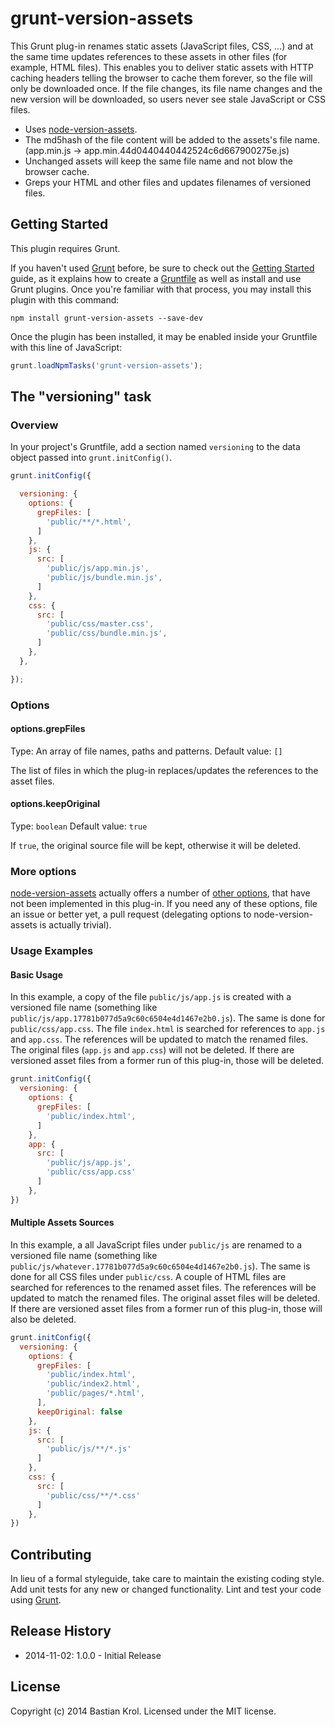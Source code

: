 # grunt-version-assets

This Grunt plug-in renames static assets (JavaScript files, CSS, ...) and at the same time updates references to these assets in other files (for example, HTML files). This enables you to deliver static assets with HTTP caching headers telling the browser to cache them forever, so the file will only be downloaded once. If the file changes, its file name changes and the new version will be downloaded, so users never see stale JavaScript or CSS files.

* Uses [node-version-assets](https://github.com/techjacker/node-version-assets).
* The md5hash of the file content will be added to the assets's file name. (app.min.js -> app.min.44d0440440442524c6d667900275e.js)
* Unchanged assets will keep the same file name and not blow the browser cache.
* Greps your HTML and other files and updates filenames of versioned files.

## Getting Started
This plugin requires Grunt.

If you haven't used [Grunt](http://gruntjs.com/) before, be sure to check out the [Getting Started](http://gruntjs.com/getting-started) guide, as it explains how to create a [Gruntfile](http://gruntjs.com/sample-gruntfile) as well as install and use Grunt plugins. Once you're familiar with that process, you may install this plugin with this command:

```shell
npm install grunt-version-assets --save-dev
```

Once the plugin has been installed, it may be enabled inside your Gruntfile with this line of JavaScript:

```js
grunt.loadNpmTasks('grunt-version-assets');
```

## The "versioning" task

### Overview
In your project's Gruntfile, add a section named `versioning` to the data object passed into `grunt.initConfig()`.

```js
grunt.initConfig({

  versioning: {
    options: {
      grepFiles: [
        'public/**/*.html',
      ]
    },
    js: {
      src: [
        'public/js/app.min.js',
        'public/js/bundle.min.js',
      ]
    },
    css: {
      src: [
        'public/css/master.css',
        'public/css/bundle.min.js',
      ]
    },
  },

});
```

### Options

#### options.grepFiles
Type: An array of file names, paths and patterns.
Default value: `[]`

The list of files in which the plug-in replaces/updates the references to the asset files.

#### options.keepOriginal
Type: `boolean`
Default value: `true`

If `true`, the original source file will be kept, otherwise it will be deleted.

### More options

[node-version-assets](https://github.com/techjacker/node-version-assets) actually offers a number of [other options](https://github.com/techjacker/node-version-assets#options), that have not been implemented in this plug-in. If you need any of these options, file an issue or better yet, a pull request (delegating options to node-version-assets is actually trivial).

### Usage Examples

#### Basic Usage

In this example, a copy of the file `public/js/app.js` is created with a versioned file name (something like `public/js/app.17781b077d5a9c60c6504e4d1467e2b0.js`). The same is done for `public/css/app.css`. The file `index.html` is searched for references to `app.js` and `app.css`. The references will be updated to match the renamed files. The original files (`app.js` and `app.css`) will not be deleted. If there are versioned asset files from a former run of this plug-in, those will be deleted.

```js
grunt.initConfig({
  versioning: {
    options: {
      grepFiles: [
        'public/index.html',
      ]
    },
    app: {
      src: [
        'public/js/app.js',
        'public/css/app.css'
      ]
    },
})
```

#### Multiple Assets Sources

In this example, a all JavaScript files under `public/js` are renamed to a versioned file name (something like `public/js/whatever.17781b077d5a9c60c6504e4d1467e2b0.js`). The same is done for all CSS files under `public/css`. A couple of HTML files are searched for references to the renamed asset files. The references will be updated to match the renamed files. The original asset files will be deleted. If there are versioned asset files from a former run of this plug-in, those will also be deleted.

```js
grunt.initConfig({
  versioning: {
    options: {
      grepFiles: [
        'public/index.html',
        'public/index2.html',
        'public/pages/*.html',
      ],
      keepOriginal: false
    },
    js: {
      src: [
        'public/js/**/*.js'
      ]
    },
    css: {
      src: [
        'public/css/**/*.css'
      ]
    },
})
```

## Contributing
In lieu of a formal styleguide, take care to maintain the existing coding style. Add unit tests for any new or changed functionality. Lint and test your code using [Grunt](http://gruntjs.com/).

## Release History
* 2014-11-02: 1.0.0 - Initial Release

## License
Copyright (c) 2014 Bastian Krol. Licensed under the MIT license.
